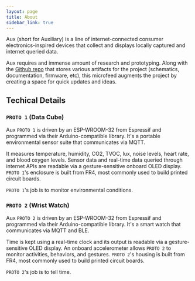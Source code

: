 ```yaml
---
layout: page
title: About
sidebar_link: true
---
```


Aux (short for Auxiliary) is a line of internet-connected consumer electronics-inspired devices that collect and displays locally captured and internet queried data.

Aux requires and immense amount of research and prototyping. Along with the [Github repo]("https://github.com/thomascountz/aux") that stores various artifacts for the project (schematics, documentation, firmware, etc), this microfeed augments the project by creating a space for quick updates and ideas.

## Techical Details
### `PROTO 1` (Data Cube)

  Aux `PROTO 1` is driven by an ESP-WROOM-32 from Espressif and programmed via their Arduino-compatible library. It's a portable environmental sensor suite that communicates via MQTT.

  It measures temperature, humidity, CO2, TVOC, lux, noise levels, heart rate, and blood oxygen levels. Sensor data and real-time data queried through internet APIs are readable via a gesture-sensitive onboard OLED display. `PROTO 1`'s enclosure is built from FR4, most commonly used to build printed circuit boards.

  `PROTO 1`'s job is to monitor environmental conditions.

### `PROTO 2` (Wrist Watch)

  Aux `PROTO 2` is driven by an ESP-WROOM-32 from Espressif and programmed via their Arduino-compatible library. It's a smart watch that communicates via MQTT and BLE.

  Time is kept using a real-time clock and its output is readable via a gesture-sensitive OLED display. An onboard accelerometer allows `PROTO 2` to monitor activities, behaviors, and gestures. `PROTO 2`'s housing is built from FR4, most commonly used to build printed circuit boards.

  `PROTO 2`'s job is to tell time.
